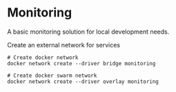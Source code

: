 # Monitoring

A basic monitoring solution for local development needs.

Create an external network for services

```console
# Create docker network
docker network create --driver bridge monitoring

# Create docker swarm network
docker network create --driver overlay monitoring
```